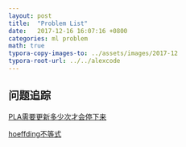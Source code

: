```yaml
---
layout: post
title:  "Problem List"
date:   2017-12-16 16:07:16 +0800
categories: ml problem
math: true
typora-copy-images-to: ../assets/images/2017-12
typora-root-url: ../../alexcode
---
```




## 问题追踪



[PLA需要更新多少次才会停下来](http://www.alexcoding.me/ml/foundation/2017/12/14/learning-to-answer-yes-no.html#%E7%BB%83%E4%B9%A0-pla%E9%9C%80%E8%A6%81%E6%9B%B4%E6%96%B0%E5%A4%9A%E5%B0%91%E6%AC%A1%E6%89%8D%E4%BC%9A%E5%81%9C%E4%B8%)

[hoeffding不等式](http://www.alexcoding.me/ml/foundation/2017/12/15/feasibility-of-learning.html#hoeffding%E4%B8%8D%E7%AD%89%E5%BC%8F%E7%9A%84%E8%A1%A5%E5%85%85)




